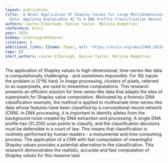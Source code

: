 ```yaml
---
layout: publication
title: 'A Novel Application Of Shapley Values For Large Multidimensional Time-series
  Data: Applying Explainable AI To A DNA Profile Classification Neural Network'
authors: Lauren Elborough, Duncan Taylor, Melissa Humphries
conference: Arxiv
year: 2024
bibkey: elborough2024novel
citations: 0
additional_links: [{name: Paper, url: 'https://arxiv.org/abs/2409.18156'}]
tags: []
short_authors: Lauren Elborough, Duncan Taylor, Melissa Humphries
---
```

The application of Shapley values to high-dimensional, time-series-like data
is computationally challenging - and sometimes impossible. For \(N\) inputs the
problem is \(2^N\) hard. In image processing, clusters of pixels, referred to as
superpixels, are used to streamline computations. This research presents an
efficient solution for time-seres-like data that adapts the idea of superpixels
for Shapley value computation. Motivated by a forensic DNA classification
example, the method is applied to multivariate time-series-like data whose
features have been classified by a convolutional neural network (CNN). In DNA
processing, it is important to identify alleles from the background noise
created by DNA extraction and processing. A single DNA profile has \(31,200\)
scan points to classify, and the classification decisions must be defensible in
a court of law. This means that classification is routinely performed by human
readers - a monumental and time consuming process. The application of a CNN
with fast computation of meaningful Shapley values provides a potential
alternative to the classification. This research demonstrates the realistic,
accurate and fast computation of Shapley values for this massive task